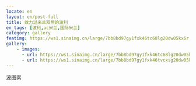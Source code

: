 ```yaml
---
locate: en
layout: en/post-full
title: 效力过米兰双熊的波利
en_tags: [波利,ac米兰,国际米兰]
category: gallery
featimg: https://ws1.sinaimg.cn/large/7bb8bd97gy1fxk46tc68lg20dw05kx6r.gif
gallery:
    - images:
      - url: https://ws1.sinaimg.cn/large/7bb8bd97gy1fxk46tc68lg20dw05kx6r.gif
      - url: https://ws1.sinaimg.cn/large/7bb8bd97gy1fxk46tvcxsg20dw05k1kz.gif
---
```


波图索